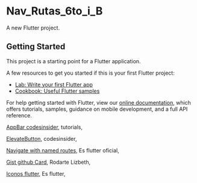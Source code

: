 # Nav_Rutas_6to_i_B

A new Flutter project.

## Getting Started

This project is a starting point for a Flutter application.

A few resources to get you started if this is your first Flutter project:

- [Lab: Write your first Flutter app](https://flutter.dev/docs/get-started/codelab)
- [Cookbook: Useful Flutter samples](https://flutter.dev/docs/cookbook)

For help getting started with Flutter, view our
[online documentation](https://flutter.dev/docs), which offers tutorials,
samples, guidance on mobile development, and a full API reference.

[AppBar codesinsider](https://codesinsider.com/flutter-appbar-example-tutorial/), tutorials,

[ElevateButton](https://codesinsider.com/flutter-elevatedbutton-example/), codesinsider,

[Navigate with named routes](https://docs.flutter.dev/cookbook/navigation/named-routes), Es flutter oficial,

[Gist github Card](https://gist.github.com/Lizbeth-Jaqueline-Rodarte-Ortiz/493647cd1a65ed17b341f6f6b4c4bef2), Rodarte Lizbeth,

[Iconos flutter](https://api.flutter.dev/flutter/material/Icons-class.html), Es flutter,